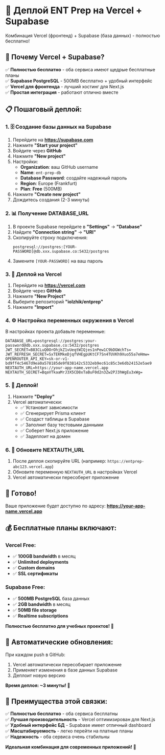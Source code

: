 # 🚀 Деплой ENT Prep на Vercel + Supabase

Комбинация Vercel (фронтенд) + Supabase (база данных) - полностью бесплатно!

## 🎯 Почему Vercel + Supabase?

✅ **Полностью бесплатно** - оба сервиса имеют щедрые бесплатные планы  
✅ **Supabase PostgreSQL** - 500MB бесплатно + удобный интерфейс  
✅ **Vercel для фронтенда** - лучший хостинг для Next.js  
✅ **Простая интеграция** - работают отлично вместе  

## 📋 Пошаговый деплой:

### 1. 🗄️ Создание базы данных на Supabase

1. Перейдите на **https://supabase.com**
2. Нажмите **"Start your project"**
3. Войдите через **GitHub**
4. Нажмите **"New project"**
5. Настройки:
   - **Organization**: ваш GitHub username
   - **Name**: `ent-prep-db`
   - **Database Password**: создайте надежный пароль
   - **Region**: Europe (Frankfurt)
   - **Plan**: **Free** (500MB)
6. Нажмите **"Create new project"**
7. Дождитесь создания (2-3 минуты)

### 2. 📊 Получение DATABASE_URL

1. В проекте Supabase перейдите в **"Settings"** → **"Database"**
2. Найдите **"Connection string"** → **"URI"**
3. Скопируйте строку подключения:
   ```
   postgresql://postgres:[YOUR-PASSWORD]@db.xxx.supabase.co:5432/postgres
   ```
4. Замените `[YOUR-PASSWORD]` на ваш пароль

### 3. 🚀 Деплой на Vercel

1. Перейдите на **https://vercel.com**
2. Войдите через **GitHub**
3. Нажмите **"New Project"**
4. Выберите репозиторий **"iolzhik/entprep"**
5. Нажмите **"Import"**

### 4. ⚙️ Настройка переменных окружения в Vercel

В настройках проекта добавьте переменные:

```env
DATABASE_URL=postgresql://postgres:your-password@db.xxx.supabase.co:5432/postgres
JWT_SECRET=B83CLuQ0OrOhjkZ1vUeqtWIQjes1nPew1C9bDGWchTs=
JWT_REFRESH_SECRET=SxTEKMkeDjqfVHEgpUKtCF7Sn4TUVKh9Xuo55a7eHmw=
OPENROUTER_API_KEY=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
NEXTAUTH_URL=https://your-app-name.vercel.app
NEXTAUTH_SECRET=BqaVTkaaMrJ3X5CD8xTaBuF0d2n3Zw2PJ3hWgEu3xWg=
```

### 5. 🎯 Деплой!

1. Нажмите **"Deploy"**
2. Vercel автоматически:
   - ✅ Установит зависимости
   - ✅ Сгенерирует Prisma клиент
   - ✅ Создаст таблицы в Supabase
   - ✅ Заполнит базу тестовыми данными
   - ✅ Соберет Next.js приложение
   - ✅ Задеплоит на домен

### 6. 🔗 Обновите NEXTAUTH_URL

1. После деплоя скопируйте URL (например: `https://entprep-abc123.vercel.app`)
2. Обновите переменную `NEXTAUTH_URL` в настройках Vercel
3. Vercel автоматически пересоберет приложение

## 🎉 Готово!

Ваше приложение будет доступно по адресу:
**https://your-app-name.vercel.app**

## 💰 Бесплатные планы включают:

### Vercel Free:
- ✅ **100GB bandwidth** в месяц
- ✅ **Unlimited deployments**
- ✅ **Custom domains**
- ✅ **SSL сертификаты**

### Supabase Free:
- ✅ **500MB PostgreSQL** база данных
- ✅ **2GB bandwidth** в месяц
- ✅ **50MB file storage**
- ✅ **Realtime subscriptions**

**Полностью бесплатно для учебных проектов! 🎉**

## 🔄 Автоматические обновления:

При каждом push в GitHub:
1. Vercel автоматически пересобирает приложение
2. Применяет изменения в базе данных Supabase
3. Деплоит новую версию

**Время деплоя: ~3 минуты! 🚀**

## 🎯 Преимущества этой связки:

✅ **Полностью бесплатно** - оба сервиса бесплатны  
✅ **Лучшая производительность** - Vercel оптимизирован для Next.js  
✅ **Удобный интерфейс БД** - Supabase имеет отличный dashboard  
✅ **Масштабируемость** - легко перейти на платные планы  
✅ **Надежность** - оба сервиса очень стабильны  

**Идеальная комбинация для современных приложений! 🎉**